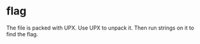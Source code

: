 # flag

The file is packed with UPX. Use UPX to unpack it. Then run strings on it to find the flag.
